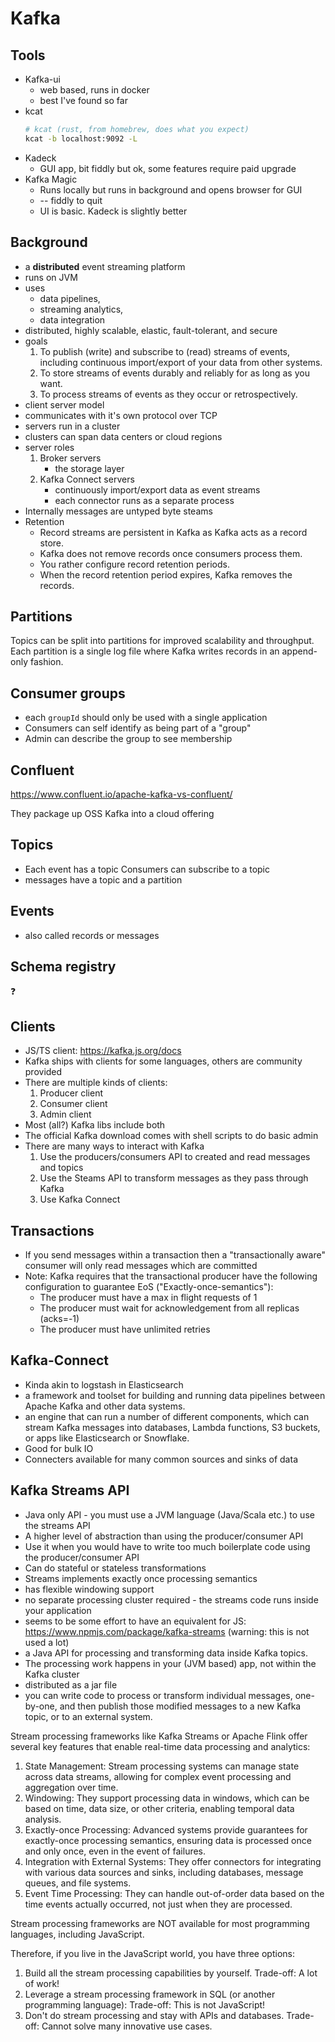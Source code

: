 # Kafka

## Tools

- Kafka-ui
    - web based, runs in docker
    - best I've found so far
- kcat
    ```sh
    # kcat (rust, from homebrew, does what you expect)
    kcat -b localhost:9092 -L
    ```
- Kadeck
    - GUI app, bit fiddly but ok, some features require paid upgrade
- Kafka Magic
    - Runs locally but runs in background and opens browser for GUI
    - -- fiddly to quit
    - UI is basic. Kadeck is slightly better

## Background

- a **distributed** event streaming platform
- runs on JVM
- uses
    - data pipelines,
    - streaming analytics,
    - data integration
- distributed, highly scalable, elastic, fault-tolerant, and secure
- goals
    1. To publish (write) and subscribe to (read) streams of events, including continuous
       import/export of your data from other systems.
    2. To store streams of events durably and reliably for as long as you want.
    3. To process streams of events as they occur or retrospectively.
- client server model
- communicates with it's own protocol over TCP
- servers run in a cluster
- clusters can span data centers or cloud regions
- server roles
    1. Broker servers
        - the storage layer
    2. Kafka Connect servers
        - continuously import/export data as event streams
        - each connector runs as a separate process
- Internally messages are untyped byte steams
- Retention
    - Record streams are persistent in Kafka as Kafka acts as a record store.
    - Kafka does not remove records once consumers process them.
    - You rather configure record retention periods.
    - When the record retention period expires, Kafka removes the records.

## Partitions

Topics can be split into partitions for improved scalability and throughput. Each partition is a
single log file where Kafka writes records in an append-only fashion.

## Consumer groups

- each `groupId` should only be used with a single application
- Consumers can self identify as being part of a "group"
- Admin can describe the group to see membership

## Confluent

https://www.confluent.io/apache-kafka-vs-confluent/

They package up OSS Kafka into a cloud offering

## Topics

- Each event has a topic Consumers can subscribe to a topic
- messages have a topic and a partition

## Events

- also called records or messages

## Schema registry

:question:

## Clients

- JS/TS client: https://kafka.js.org/docs
- Kafka ships with clients for some languages, others are community provided
- There are multiple kinds of clients:
    1. Producer client
    2. Consumer client
    3. Admin client
- Most (all?) Kafka libs include both
- The official Kafka download comes with shell scripts to do basic admin
- There are many ways to interact with Kafka
    1. Use the producers/consumers API to created and read messages and topics
    2. Use the Steams API to transform messages as they pass through Kafka
    3. Use Kafka Connect

## Transactions

- If you send messages within a transaction then a "transactionally aware" consumer will only read
  messages which are committed
- Note: Kafka requires that the transactional producer have the following configuration to guarantee
  EoS ("Exactly-once-semantics"):
    - The producer must have a max in flight requests of 1
    - The producer must wait for acknowledgement from all replicas (acks=-1)
    - The producer must have unlimited retries

## Kafka-Connect

- Kinda akin to logstash in Elasticsearch
- a framework and toolset for building and running data pipelines between Apache Kafka and other
  data systems.
- an engine that can run a number of different components, which can stream Kafka messages into
  databases, Lambda functions, S3 buckets, or apps like Elasticsearch or Snowflake.
- Good for bulk IO
- Connecters available for many common sources and sinks of data

## Kafka Streams API

- Java only API - you must use a JVM language (Java/Scala etc.) to use the streams API
- A higher level of abstraction than using the producer/consumer API
- Use it when you would have to write too much boilerplate code using the producer/consumer API
- Can do stateful or stateless transformations
- Streams implements exactly once processing semantics
- has flexible windowing support
- no separate processing cluster required - the streams code runs inside your application
- seems to be some effort to have an equivalent for JS: https://www.npmjs.com/package/kafka-streams
  (warning: this is not used a lot)
- a Java API for processing and transforming data inside Kafka topics.
- The processing work happens in your (JVM based) app, not within the Kafka cluster
- distributed as a jar file
- you can write code to process or transform individual messages, one-by-one, and then publish those
  modified messages to a new Kafka topic, or to an external system.

Stream processing frameworks like Kafka Streams or Apache Flink offer several key features that
enable real-time data processing and analytics:

1. State Management: Stream processing systems can manage state across data streams, allowing for
   complex event processing and aggregation over time.
2. Windowing: They support processing data in windows, which can be based on time, data size, or
   other criteria, enabling temporal data analysis.
3. Exactly-once Processing: Advanced systems provide guarantees for exactly-once processing
   semantics, ensuring data is processed once and only once, even in the event of failures.
4. Integration with External Systems: They offer connectors for integrating with various data
   sources and sinks, including databases, message queues, and file systems.
5. Event Time Processing: They can handle out-of-order data based on the time events actually
   occurred, not just when they are processed.

Stream processing frameworks are NOT available for most programming languages, including JavaScript.

Therefore, if you live in the JavaScript world, you have three options:

1. Build all the stream processing capabilities by yourself. Trade-off: A lot of work!
1. Leverage a stream processing framework in SQL (or another programming language): Trade-off: This
   is not JavaScript!
1. Don't do stream processing and stay with APIs and databases. Trade-off: Cannot solve many
   innovative use cases.

